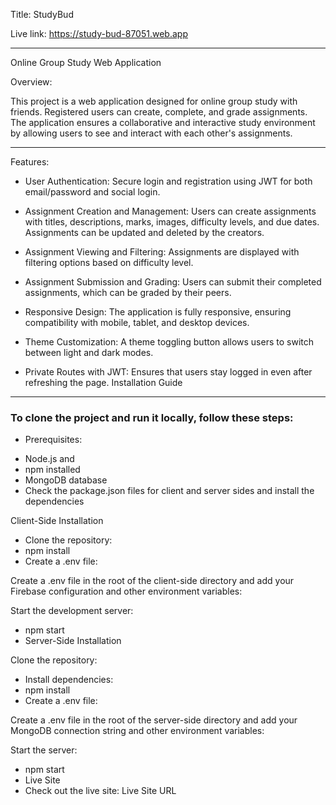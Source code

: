 Title: StudyBud

Live link: https://study-bud-87051.web.app
___


Online Group Study Web Application

Overview:

This project is a web application designed for online group study with friends. Registered users can create, complete, and grade assignments. The application ensures a collaborative and interactive study environment by allowing users to see and interact with each other's assignments.

___
Features:

+ User Authentication: Secure login and registration using JWT for both email/password and social login.

+ Assignment Creation and Management: Users can create assignments with titles, descriptions, marks, images, difficulty levels, and due dates. Assignments can be updated and deleted by the creators.
+ Assignment Viewing and Filtering: Assignments are displayed with filtering options based on difficulty level.
+ Assignment Submission and Grading: Users can submit their completed assignments, which can be graded by their peers.

+ Responsive Design: The application is fully responsive, ensuring compatibility with mobile, tablet, and desktop devices.
+ Theme Customization: A theme toggling button allows users to switch between light and dark modes.
+ Private Routes with JWT: Ensures that users stay logged in even after refreshing the page.
Installation Guide
___
<h3>To clone the project and run it locally, follow these steps:</h2>

+ Prerequisites: 

- Node.js and 
- npm installed
- MongoDB database
- Check the package.json files for client and server sides and install the dependencies

Client-Side Installation
- Clone the repository:
- npm install
- Create a .env file:

Create a .env file in the root of the client-side directory and add your Firebase configuration and other environment variables:


Start the development server:
- npm start
- Server-Side Installation

Clone the repository:

- Install dependencies:
- npm install
- Create a .env file:

Create a .env file in the root of the server-side directory and add your MongoDB connection string and other environment variables:

Start the server:

- npm start
- Live Site
- Check out the live site: Live Site URL


